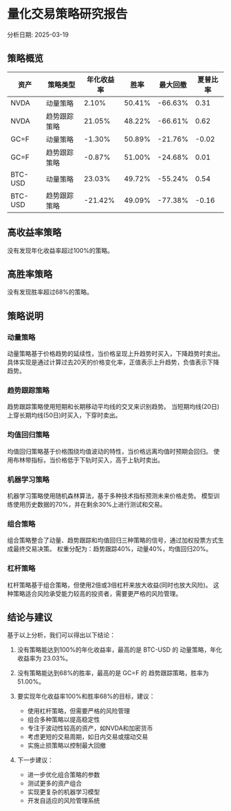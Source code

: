 # 量化交易策略研究报告

分析日期: 2025-03-19

## 策略概览

| 资产 | 策略类型 | 年化收益率 | 胜率 | 最大回撤 | 夏普比率 |
|------|----------|------------|------|----------|----------|
| NVDA | 动量策略 | 2.10% | 50.41% | -66.63% | 0.31 |
| NVDA | 趋势跟踪策略 | 21.05% | 48.22% | -66.61% | 0.62 |
| GC=F | 动量策略 | -1.30% | 50.89% | -21.76% | -0.02 |
| GC=F | 趋势跟踪策略 | -0.87% | 51.00% | -24.68% | 0.01 |
| BTC-USD | 动量策略 | 23.03% | 49.72% | -55.24% | 0.54 |
| BTC-USD | 趋势跟踪策略 | -21.42% | 49.09% | -77.38% | -0.16 |

## 高收益率策略

没有发现年化收益率超过100%的策略。

## 高胜率策略

没有发现胜率超过68%的策略。

## 策略说明

### 动量策略
动量策略基于价格趋势的延续性，当价格呈现上升趋势时买入，下降趋势时卖出。
具体实现是通过计算过去20天的价格变化率，正值表示上升趋势，负值表示下降趋势。

### 趋势跟踪策略
趋势跟踪策略使用短期和长期移动平均线的交叉来识别趋势。
当短期均线(20日)上穿长期均线(50日)时买入，下穿时卖出。

### 均值回归策略
均值回归策略基于价格围绕均值波动的特性，当价格远离均值时预期会回归。
使用布林带指标，当价格低于下轨时买入，高于上轨时卖出。

### 机器学习策略
机器学习策略使用随机森林算法，基于多种技术指标预测未来价格走势。
模型训练使用历史数据的70%，并在剩余30%上进行测试和交易。

### 组合策略
组合策略整合了动量、趋势跟踪和均值回归三种策略的信号，通过加权投票方式生成最终交易决策。
权重分配为：趋势跟踪40%，动量40%，均值回归20%。

### 杠杆策略
杠杆策略基于组合策略，但使用2倍或3倍杠杆来放大收益(同时也放大风险)。
这种策略适合风险承受能力较高的投资者，需要更严格的风险管理。

## 结论与建议

基于以上分析，我们可以得出以下结论：

1. 没有策略能达到100%的年化收益率，最高的是 BTC-USD 的 动量策略，年化收益率为 23.03%。
2. 没有策略能达到68%的胜率，最高的是 GC=F 的 趋势跟踪策略，胜率为 51.00%。
3. 要实现年化收益率100%和胜率68%的目标，建议：
   - 使用杠杆策略，但需要严格的风险管理
   - 组合多种策略以提高稳定性
   - 专注于波动性较高的资产，如NVDA和加密货币
   - 考虑更短的交易周期，如日内交易或摆动交易
   - 实施止损策略以控制最大回撤

4. 下一步建议：
   - 进一步优化组合策略的参数
   - 测试更多的资产组合
   - 实现更复杂的机器学习模型
   - 开发自适应的风险管理系统
